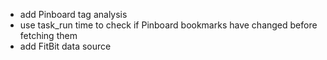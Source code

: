- add Pinboard tag analysis
- use task_run time to check if Pinboard bookmarks have changed before fetching them
- add FitBit data source
